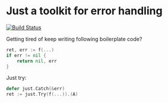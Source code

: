 # Just a toolkit for error handling
[![Build Status](https://travis-ci.org/zyguan/just.svg)](https://travis-ci.org/zyguan/just)

Getting tired of keep writing following boilerplate code?

```go
ret, err := f(...)
if err != nil {
    return nil, err
}
```

Just try:

```go
defer just.Catch(&err)
ret := just.Try(f(...)).(A)
```
